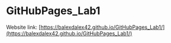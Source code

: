 # GitHubPages_Lab1
Website link: [https://balexdalex42.github.io/GitHubPages_Lab1/](https://balexdalex42.github.io/GitHubPages_Lab1/)
